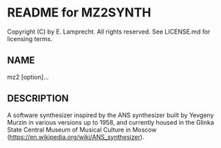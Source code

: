 # README for MZ2SYNTH

Copyright (C) by E. Lamprecht.  All rights reserved.  See LICENSE.md for licensing terms.

## NAME

  mz2 [option]...

## DESCRIPTION

A software synthesizer inspired by the ANS synthesizer built by Yevgeny Murzin in various
versions up to 1958, and currently housed in the Glinka State Central Museum of Musical 
Culture in Moscow (https://en.wikipedia.org/wiki/ANS_synthesizer).
